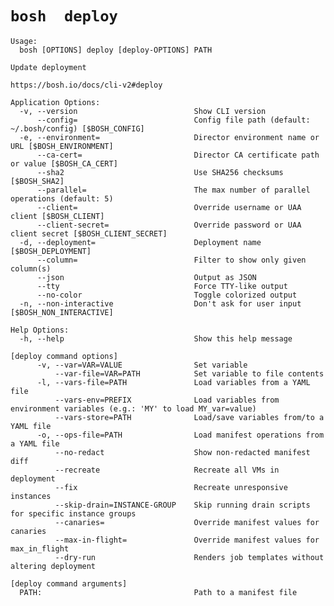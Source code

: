 # `bosh  deploy `

    Usage:
      bosh [OPTIONS] deploy [deploy-OPTIONS] PATH
    
    Update deployment
    
    https://bosh.io/docs/cli-v2#deploy
    
    Application Options:
      -v, --version                          Show CLI version
          --config=                          Config file path (default: ~/.bosh/config) [$BOSH_CONFIG]
      -e, --environment=                     Director environment name or URL [$BOSH_ENVIRONMENT]
          --ca-cert=                         Director CA certificate path or value [$BOSH_CA_CERT]
          --sha2                             Use SHA256 checksums [$BOSH_SHA2]
          --parallel=                        The max number of parallel operations (default: 5)
          --client=                          Override username or UAA client [$BOSH_CLIENT]
          --client-secret=                   Override password or UAA client secret [$BOSH_CLIENT_SECRET]
      -d, --deployment=                      Deployment name [$BOSH_DEPLOYMENT]
          --column=                          Filter to show only given column(s)
          --json                             Output as JSON
          --tty                              Force TTY-like output
          --no-color                         Toggle colorized output
      -n, --non-interactive                  Don't ask for user input [$BOSH_NON_INTERACTIVE]
    
    Help Options:
      -h, --help                             Show this help message
    
    [deploy command options]
          -v, --var=VAR=VALUE                Set variable
              --var-file=VAR=PATH            Set variable to file contents
          -l, --vars-file=PATH               Load variables from a YAML file
              --vars-env=PREFIX              Load variables from environment variables (e.g.: 'MY' to load MY_var=value)
              --vars-store=PATH              Load/save variables from/to a YAML file
          -o, --ops-file=PATH                Load manifest operations from a YAML file
              --no-redact                    Show non-redacted manifest diff
              --recreate                     Recreate all VMs in deployment
              --fix                          Recreate unresponsive instances
              --skip-drain=INSTANCE-GROUP    Skip running drain scripts for specific instance groups
              --canaries=                    Override manifest values for canaries
              --max-in-flight=               Override manifest values for max_in_flight
              --dry-run                      Renders job templates without altering deployment
    
    [deploy command arguments]
      PATH:                                  Path to a manifest file
